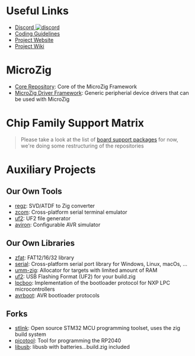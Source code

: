 # Useful Links

- [Discord ![discord](https://img.shields.io/discord/824493524413710336.svg?logo=discord)](https://discord.gg/ShUWykk38X)
- [Coding Guidelines](https://github.com/ZigEmbeddedGroup/.github/blob/main/GUIDELINES.md)
- [Project Website](https://microzig.tech)
- [Project Wiki](https://wiki.microzig.tech)

# MicroZig

- [Core Repository](https://github.com/ZigEmbeddedGroup/microzig): Core of the MicroZig Framework
- [MicroZig Driver Framework](https://github.com/ZigEmbeddedGroup/microzig-driver-framework): Generic peripherial device drivers that can be used with MicroZig

# Chip Family Support Matrix

> Please take a look at the list of [board support packages](https://github.com/ZigEmbeddedGroup/microzig/tree/main/board-support) for now, we're doing some restructuring of the repositories

# Auxiliary Projects

## Our Own Tools

- [regz](https://github.com/ZigEmbeddedGroup/regz): SVD/ATDF to Zig converter 
- [zcom](https://github.com/ZigEmbeddedGroup/zcom): Cross-platform serial terminal emulator
- [uf2](https://github.com/ZigEmbeddedGroup/uf2): UF2 file generator
- [aviron](https://github.com/ZigEmbeddedGroup/aviron): Configurable AVR simulator

## Our Own Libraries

- [zfat](https://github.com/ZigEmbeddedGroup/zfat): FAT12/16/32 library
- [serial](https://github.com/ZigEmbeddedGroup/serial): Cross-platform serial port library for Windows, Linux, macOs, …
- [umm-zig](https://github.com/ZigEmbeddedGroup/umm-zig): Allocator for targets with limited amount of RAM
- [uf2](https://github.com/ZigEmbeddedGroup/uf2): USB Flashing Format (UF2) for your build.zig
- [lpcboo](https://github.com/ZigEmbeddedGroup/lpcboot): Implementation of the bootloader protocol for NXP LPC microcontrollers
- [avrboot](https://github.com/ZigEmbeddedGroup/avrboot): AVR bootloader protocols

## Forks

- [stlink](https://github.com/ZigEmbeddedGroup/stlink): Open source STM32 MCU programming toolset, uses the zig build system
- [picotool](https://github.com/ZigEmbeddedGroup/picotool): Tool for programming the RP2040
- [libusb](https://github.com/ZigEmbeddedGroup/libusb): libusb with batteries...build.zig included
